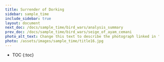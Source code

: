 ```yaml
---
title: Surrender of Dorking
sidebar: sample_time
include_sidebar: true
layout: document
next_doc: /docs/sample_time/bird_wars/analysis_summary
prev_doc: /docs/sample_time/bird_wars/seige_of_ayam_cemani
photo_alt_text: Change this text to describe the photograph linked in "photo".
photo: /assets/images/sample_time/title16.jpg
---
```


* TOC
{:toc}

